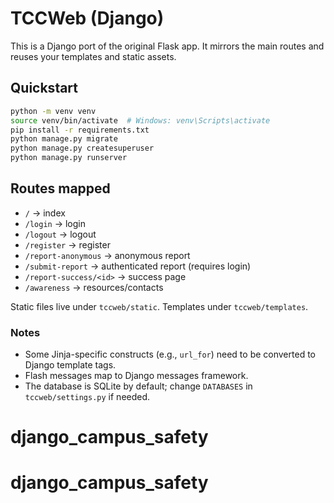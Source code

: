 
# TCCWeb (Django)

This is a Django port of the original Flask app. It mirrors the main routes and reuses your templates and static assets.

## Quickstart

```bash
python -m venv venv
source venv/bin/activate  # Windows: venv\Scripts\activate
pip install -r requirements.txt
python manage.py migrate
python manage.py createsuperuser
python manage.py runserver
```

## Routes mapped
- `/` -> index
- `/login` -> login
- `/logout` -> logout
- `/register` -> register
- `/report-anonymous` -> anonymous report
- `/submit-report` -> authenticated report (requires login)
- `/report-success/<id>` -> success page
- `/awareness` -> resources/contacts

Static files live under `tccweb/static`. Templates under `tccweb/templates`.

### Notes
- Some Jinja-specific constructs (e.g., `url_for`) need to be converted to Django template tags.
- Flash messages map to Django messages framework.
- The database is SQLite by default; change `DATABASES` in `tccweb/settings.py` if needed.
# django_campus_safety
# django_campus_safety
